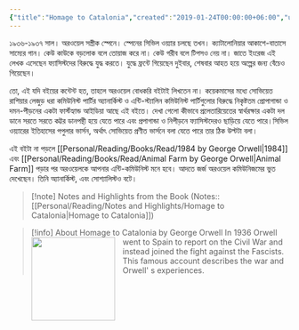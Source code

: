 ```yaml
---
{"title":"Homage to Catalonia","created":"2019-01-24T00:00:00+06:00","updated":"2023-01-19T16:34:24+06:00","read_at":["2019-03-26T00:00:00+06:00"],"read_count":1,"authors":["George Orwell","Lionel Trilling","Howard Ross","Delphine Lettau"],"isbn10":156421178,"status":"Read","rating":5,"reviewed":true,"cover":"https://images-na.ssl-images-amazon.com/images/S/compressed.photo.goodreads.com/books/1394868278i/9646.jpg","dg-publish":true,"dg-metatags":{"og:image":"https://images-na.ssl-images-amazon.com/images/S/compressed.photo.goodreads.com/books/1394868278i/9646.jpg"},"maturity":2,"tags":["anarchism","politics","spanish-civil-war"],"permalink":"/personal/reading/books/read/homage-to-catalonia-by-george-orwell/","metatags":{"og:image":"https://images-na.ssl-images-amazon.com/images/S/compressed.photo.goodreads.com/books/1394868278i/9646.jpg"},"dgPassFrontmatter":true,"noteIcon":"1"}
---
```


১৯৩৬-১৯৩৭ সাল। অরওয়েল সস্ত্রীক স্পেনে। স্পেনের সিভিল ওয়্যার চলছে তখন। ক্যাটালোনিয়ার আকাশে-বাতাসে সাম্যের গান। কেউ কাউকে বড়লোক বলে তোয়াজ করে না। কেউ গরীব বলে টিপসও নেয় না। জাতে ইংরেজ এই লেখক এসেছেন ফ্যাসিস্টদের বিরুদ্ধে যুদ্ধ করতে। যুদ্ধে ফ্রন্টে গিয়েছেন দুইবার, শেষবার আহত হয়ে অল্পের জন্য বেঁচেও গিয়েছেন।  
  
তো, এই যদি বইয়ের কন্টেন্ট হত, তাহলে অরওয়েল বোধকরি বইটাই লিখতেন না। কয়েকমাসের মধ্যে সোভিয়েত রাশিয়ার লেজুড় ধরা কমিউনিস্ট পার্টির অ্যানার্কিস্ট ও এন্টি-স্ট্যালিন কমিউনিস্ট পার্টিগুলোর বিরুদ্ধে নিকৃষ্টতম প্রোপাগান্ডা ও দমন-পীড়নের একটা ফার্স্টহ্যান্ড আইডিয়া আছে এই বইতে। দেখা গেলো কীভাবে প্রলেতারিয়েতের স্বার্থরক্ষার একটা দল ডানে সরতে সরতে কট্টর ডানপন্থী হয়ে যেতে পারে এবং প্রপাগান্ডা ও নিপীড়নে ফ্যাসিস্টদেরও ছাড়িয়ে যেতে পারে।সিভিল ওয়্যারের ইতিহাসের পপুলার ভার্সন, অর্থাৎ সোভিয়েত প্রণীত ভার্সনে বলা যেতে পারে তার ঠিক উল্টটা বলা।  
  
এই বইটা না পড়লে [[Personal/Reading/Books/Read/1984 by George Orwell\|1984]] এবং [[Personal/Reading/Books/Read/Animal Farm by George Orwell\|Animal Farm]] পড়ার পর অরওয়েলকে আপনার এন্টি-কমিউনিস্ট মনে হবে। আদতে জর্জ অরওয়েল কমিউনিজমের ভুত দেখেছেন। তিনি অ্যানার্কিস্ট, এবং সোশ্যালিস্টও বটে।

> [!note] Notes and Highlights from the Book
> (Notes:: [[Personal/Reading/Notes and Highlights/Homage to Catalonia\|Homage to Catalonia]])

> [!info] About Homage to Catalonia by George Orwell
><img src="https://images-na.ssl-images-amazon.com/images/S/compressed.photo.goodreads.com/books/1394868278i/9646.jpg" style="float: left; margin-right: 1em;width: 150px; height: auto;" /> In 1936 Orwell went to Spain to report on the Civil War and instead joined the fight against the Fascists. This famous account describes the war and Orwell' s experiences.
